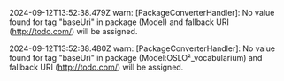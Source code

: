 2024-09-12T13:52:38.479Z warn: [PackageConverterHandler]: No value found for tag "baseUri" in package (Model) and fallback URI (http://todo.com/) will be assigned.

2024-09-12T13:52:38.480Z warn: [PackageConverterHandler]: No value found for tag "baseUri" in package (Model:OSLO²_vocabularium) and fallback URI (http://todo.com/) will be assigned.

